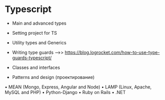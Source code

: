 # Typescript

- Main and advanced types

- Setting project for TS

- Utility types and Generics

- Writing type guards -->> https://blog.logrocket.com/how-to-use-type-guards-typescript/

- Classes and interfaces

- Patterns and design (проектирование)




• MEAN (Mongo, Express, Angular and Node)
• LAMP (Linux, Apache, MySQL and PHP)
• Python-Django
• Ruby on Rails
• .NET
